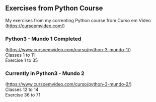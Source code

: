 ## Exercises from Python Course
  My exercises from my correnting Python course from Curso em Vídeo (https://cursoemvideo.com/)

### Python3 - Mundo 1 Completed 
  (https://www.cursoemvideo.com/curso/python-3-mundo-1/)<br>
  Classes 1 to 11<br>
  Exercise 1 to 35

### Currently in Python3 - Mundo 2
  (https://www.cursoemvideo.com/curso/python-3-mundo-2/)<br>
  Classes 12 to 14<br>
  Exercise 36 to 71
  
